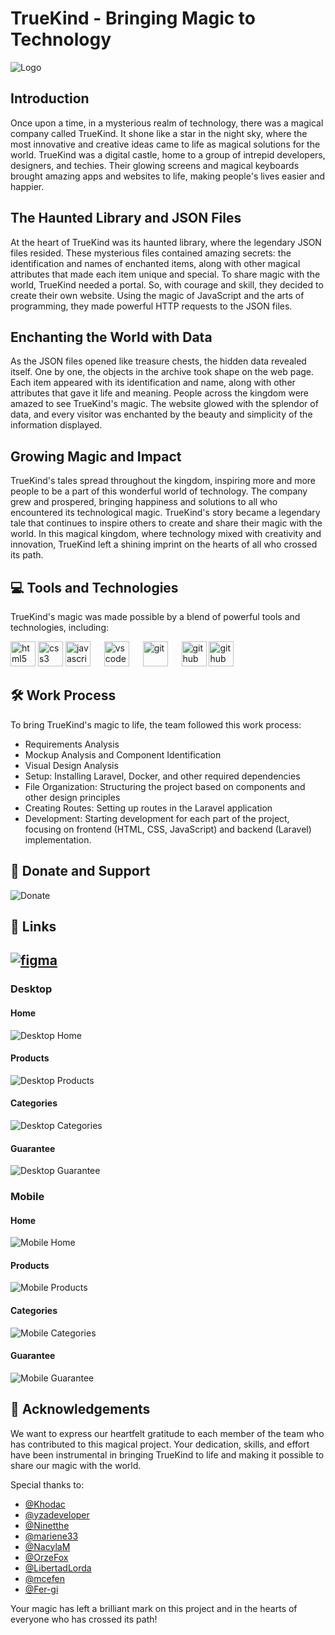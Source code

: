 # TrueKind - Bringing Magic to Technology

![Logo](https://drive.google.com/uc?id=1Oud7AR6zsJCqfzgEbmDzOt5TiFpeGiPt)

## Introduction

Once upon a time, in a mysterious realm of technology, there was a magical company called TrueKind. It shone like a star in the night sky, where the most innovative and creative ideas came to life as magical solutions for the world. TrueKind was a digital castle, home to a group of intrepid developers, designers, and techies. Their glowing screens and magical keyboards brought amazing apps and websites to life, making people's lives easier and happier.

## The Haunted Library and JSON Files

At the heart of TrueKind was its haunted library, where the legendary JSON files resided. These mysterious files contained amazing secrets: the identification and names of enchanted items, along with other magical attributes that made each item unique and special. To share magic with the world, TrueKind needed a portal. So, with courage and skill, they decided to create their own website. Using the magic of JavaScript and the arts of programming, they made powerful HTTP requests to the JSON files.

## Enchanting the World with Data

As the JSON files opened like treasure chests, the hidden data revealed itself. One by one, the objects in the archive took shape on the web page. Each item appeared with its identification and name, along with other attributes that gave it life and meaning. People across the kingdom were amazed to see TrueKind's magic. The website glowed with the splendor of data, and every visitor was enchanted by the beauty and simplicity of the information displayed.

## Growing Magic and Impact

TrueKind's tales spread throughout the kingdom, inspiring more and more people to be a part of this wonderful world of technology. The company grew and prospered, bringing happiness and solutions to all who encountered its technological magic. TrueKind's story became a legendary tale that continues to inspire others to create and share their magic with the world. In this magical kingdom, where technology mixed with creativity and innovation, TrueKind left a shining imprint on the hearts of all who crossed its path.

## 💻 Tools and Technologies

TrueKind's magic was made possible by a blend of powerful tools and technologies, including:


<div> 
    <img src="https://raw.githubusercontent.com/devicons/devicon/master/icons/html5/html5-original-wordmark.svg" alt="html5" width="40" height="40"/>
    <img src="https://raw.githubusercontent.com/devicons/devicon/master/icons/css3/css3-original-wordmark.svg" alt="css3" width="40" height="40"/>
    <img src="https://raw.githubusercontent.com/devicons/devicon/master/icons/javascript/javascript-original.svg" alt="javascript" width="40" height="40"/>
&emsp;
    <img src="https://w7.pngwing.com/pngs/512/824/png-transparent-visual-studio-code-hd-logo-thumbnail.png" alt="vscode" width="40" heigth="40"/>
&emsp;
    <img src="https://www.vectorlogo.zone/logos/git-scm/git-scm-icon.svg" alt="git" width="40" height="40"/>
&emsp;
    <img src="https://cdn-icons-png.flaticon.com/512/25/25231.png" alt="github" width="40" heigth="40"/> 
    <img src="https://upload.wikimedia.org/wikipedia/commons/9/9a/Laravel.svg" alt="github" width="40" heigth="40"/> </div>

## 🛠 Work Process

To bring TrueKind's magic to life, the team followed this work process:

- Requirements Analysis
- Mockup Analysis and Component Identification
- Visual Design Analysis
- Setup: Installing Laravel, Docker, and other required dependencies
- File Organization: Structuring the project based on components and other design principles
- Creating Routes: Setting up routes in the Laravel application
- Development: Starting development for each part of the project, focusing on frontend (HTML, CSS, JavaScript) and backend (Laravel) implementation.

## 🧡 Donate and Support

![Donate](https://drive.google.com/uc?id=1kqwJmwktJFsNiG7kFErgvS2pZutkzccP)


## 🔗 Links
[![figma](https://res.cloudinary.com/crunchbase-production/image/upload/c_lpad,h_128,w_128,f_auto,q_auto:eco,dpr_1/bai3sh9mgzuihjoh8olj)](https://www.figma.com/file/wdCTcOktQk00FJBG19TSRR/Untitled?type=design&node-id=37%3A103&mode=design&t=JLOdK90ufDrAsIBM-1)
---

### Desktop

#### Home
![Desktop Home](assets/home_page.jpg)

#### Products
![Desktop Products](assets/prductos.jpg)

#### Categories
![Desktop Categories](assets/home_page2.jpg)

#### Guarantee
![Desktop Guarantee](assets/garantia_page.jpg)

### Mobile

#### Home
![Mobile Home](assets/home_mobile.jpg)

#### Products
![Mobile Products](/assets/producto_mobile.jpg)

#### Categories
![Mobile Categories](assets/producto_mobile.jpg)

#### Guarantee
![Mobile Guarantee](assets/garantia_mobile.jpg)

## 🙏 Acknowledgements

We want to express our heartfelt gratitude to each member of the team who has contributed to this magical project. Your dedication, skills, and effort have been instrumental in bringing TrueKind to life and making it possible to share our magic with the world.

Special thanks to:

- [@Khodac](https://github.com/Khodac)
- [@yzadeveloper](https://github.com/yzadeveloper)
- [@Ninetthe](https://github.com/Ninetthe)
- [@mariene33](https://github.com/mariene33)
- [@NacylaM](https://github.com/NacylaM)
- [@OrzeFox](https://github.com/OrzeFox)
- [@LibertadLorda](https://github.com/LibertadLorda)
- [@mcefen](https://github.com/mcefen)
- [@Fer-gi](https://github.com/Fer-gi)

Your magic has left a brilliant mark on this project and in the hearts of everyone who has crossed its path!
